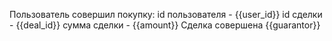 Пользователь совершил покупку:
id пользователя - {{user_id}}
id сделки - {{deal_id}}
сумма сделки - {{amount}}
Сделка совершена {{guarantor}}